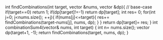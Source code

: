int findCombinations(int target, vector<int> &nums, vector<int> &dp){
// base-case
if(target==0) return 1;
if(dp[target]!=-1) return dp[target];
int res= 0;
for(int j=0; j<nums.size(); ++j){
if(nums[j]<=target){
res+= findCombinations(target-nums[j], nums, dp);
}
}
return dp[target]= res;
}
int combinationSum4(vector<int>& nums, int target) {
int n= nums.size();
vector<int> dp(target+1, -1);
return findCombinations(target, nums, dp);
}